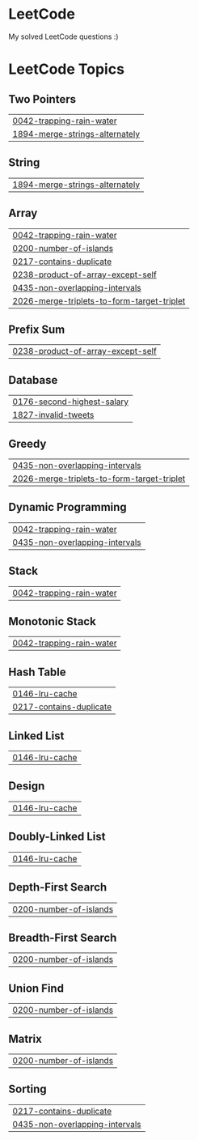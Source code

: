 # LeetCode
My solved LeetCode questions :)

<!---LeetCode Topics Start-->
# LeetCode Topics
## Two Pointers
|  |
| ------- |
| [0042-trapping-rain-water](https://github.com/Apurva3509/LeetCode/tree/master/0042-trapping-rain-water) |
| [1894-merge-strings-alternately](https://github.com/Apurva3509/LeetCode/tree/master/1894-merge-strings-alternately) |
## String
|  |
| ------- |
| [1894-merge-strings-alternately](https://github.com/Apurva3509/LeetCode/tree/master/1894-merge-strings-alternately) |
## Array
|  |
| ------- |
| [0042-trapping-rain-water](https://github.com/Apurva3509/LeetCode/tree/master/0042-trapping-rain-water) |
| [0200-number-of-islands](https://github.com/Apurva3509/LeetCode/tree/master/0200-number-of-islands) |
| [0217-contains-duplicate](https://github.com/Apurva3509/LeetCode/tree/master/0217-contains-duplicate) |
| [0238-product-of-array-except-self](https://github.com/Apurva3509/LeetCode/tree/master/0238-product-of-array-except-self) |
| [0435-non-overlapping-intervals](https://github.com/Apurva3509/LeetCode/tree/master/0435-non-overlapping-intervals) |
| [2026-merge-triplets-to-form-target-triplet](https://github.com/Apurva3509/LeetCode/tree/master/2026-merge-triplets-to-form-target-triplet) |
## Prefix Sum
|  |
| ------- |
| [0238-product-of-array-except-self](https://github.com/Apurva3509/LeetCode/tree/master/0238-product-of-array-except-self) |
## Database
|  |
| ------- |
| [0176-second-highest-salary](https://github.com/Apurva3509/LeetCode/tree/master/0176-second-highest-salary) |
| [1827-invalid-tweets](https://github.com/Apurva3509/LeetCode/tree/master/1827-invalid-tweets) |
## Greedy
|  |
| ------- |
| [0435-non-overlapping-intervals](https://github.com/Apurva3509/LeetCode/tree/master/0435-non-overlapping-intervals) |
| [2026-merge-triplets-to-form-target-triplet](https://github.com/Apurva3509/LeetCode/tree/master/2026-merge-triplets-to-form-target-triplet) |
## Dynamic Programming
|  |
| ------- |
| [0042-trapping-rain-water](https://github.com/Apurva3509/LeetCode/tree/master/0042-trapping-rain-water) |
| [0435-non-overlapping-intervals](https://github.com/Apurva3509/LeetCode/tree/master/0435-non-overlapping-intervals) |
## Stack
|  |
| ------- |
| [0042-trapping-rain-water](https://github.com/Apurva3509/LeetCode/tree/master/0042-trapping-rain-water) |
## Monotonic Stack
|  |
| ------- |
| [0042-trapping-rain-water](https://github.com/Apurva3509/LeetCode/tree/master/0042-trapping-rain-water) |
## Hash Table
|  |
| ------- |
| [0146-lru-cache](https://github.com/Apurva3509/LeetCode/tree/master/0146-lru-cache) |
| [0217-contains-duplicate](https://github.com/Apurva3509/LeetCode/tree/master/0217-contains-duplicate) |
## Linked List
|  |
| ------- |
| [0146-lru-cache](https://github.com/Apurva3509/LeetCode/tree/master/0146-lru-cache) |
## Design
|  |
| ------- |
| [0146-lru-cache](https://github.com/Apurva3509/LeetCode/tree/master/0146-lru-cache) |
## Doubly-Linked List
|  |
| ------- |
| [0146-lru-cache](https://github.com/Apurva3509/LeetCode/tree/master/0146-lru-cache) |
## Depth-First Search
|  |
| ------- |
| [0200-number-of-islands](https://github.com/Apurva3509/LeetCode/tree/master/0200-number-of-islands) |
## Breadth-First Search
|  |
| ------- |
| [0200-number-of-islands](https://github.com/Apurva3509/LeetCode/tree/master/0200-number-of-islands) |
## Union Find
|  |
| ------- |
| [0200-number-of-islands](https://github.com/Apurva3509/LeetCode/tree/master/0200-number-of-islands) |
## Matrix
|  |
| ------- |
| [0200-number-of-islands](https://github.com/Apurva3509/LeetCode/tree/master/0200-number-of-islands) |
## Sorting
|  |
| ------- |
| [0217-contains-duplicate](https://github.com/Apurva3509/LeetCode/tree/master/0217-contains-duplicate) |
| [0435-non-overlapping-intervals](https://github.com/Apurva3509/LeetCode/tree/master/0435-non-overlapping-intervals) |
<!---LeetCode Topics End-->
